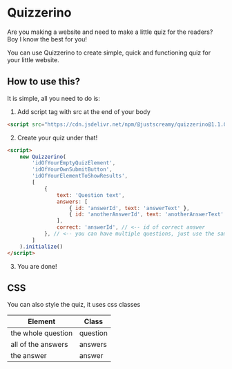 # Quizzerino

Are you making a website and need to make a little quiz for the readers? Boy I know the best for you!

You can use Quizzerino to create simple, quick and functioning quiz for your little website.

## How to use this?

It is simple, all you need to do is:

1. Add script tag with src at the end of your body

```html
<script src="https://cdn.jsdelivr.net/npm/@justscreamy/quizzerino@1.1.0/dist/index.min.js"></script>
```

2. Create your quiz under that!

```html
<script>
	new Quizzerino(
		'idOfYourEmptyQuizElement',
		'idOfYourOwnSubmitButton',
		'idOfYourElementToShowResults',
		[
			{
				text: 'Question text',
				answers: [
					{ id: 'answerId', text: 'answerText' },
					{ id: 'anotherAnswerId', text: 'anotherAnswerText' },
				],
				correct: 'answerId', // <-- id of correct answer
			}, // <-- you can have multiple questions, just use the same format
		]
	).initialize()
</script>
```

3. You are done!

## CSS

You can also style the quiz, it uses css classes

| Element            | Class    |
| ------------------ | -------- |
| the whole question | question |
| all of the answers | answers  |
| the answer         | answer   |
